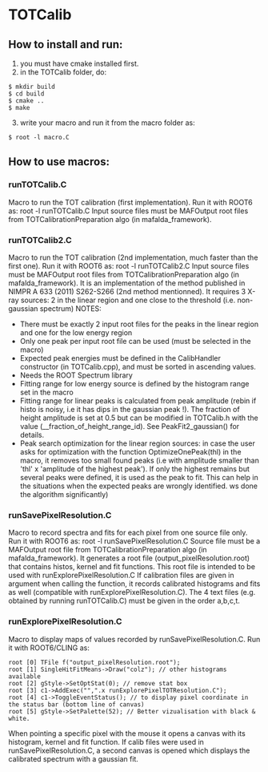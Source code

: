 # TOTCalib

## How to install and run:

1) you must have cmake installed first.
2) in the TOTCalib folder, do:

```
$ mkdir build
$ cd build
$ cmake ..
$ make
```

3) write your macro and run it from the macro folder as:
```
$ root -l macro.C
```

## How to use macros:

### runTOTCalib.C 

Macro to run the TOT calibration (first implementation).
Run it with ROOT6 as: root -l runTOTCalib.C
Input source files must be MAFOutput root files from TOTCalibrationPreparation algo (in mafalda_framework).

### runTOTCalib2.C 

Macro to run the TOT calibration (2nd implementation, much faster than the first one).
Run it with ROOT6 as: root -l runTOTCalib2.C
Input source files must be MAFOutput root files from TOTCalibrationPreparation algo (in mafalda_framework).
It is an implementation of the method published in NIMPR A 633 (2011) S262-S266 (2nd method mentionned).
It requires 3 X-ray sources: 2 in the linear region and one close to the threshold (i.e. non-gaussian spectrum)
NOTES:
- There must be exactly 2 input root files for the peaks in the linear region and one for the low energy region
- Only one peak per input root file can be used (must be selected in the macro)
- Expected peak energies must be defined in the CalibHandler constructor (in TOTCalib.cpp), and must be sorted in ascending values.
- Needs the ROOT Spectrum library 
- Fitting range for low energy source is defined by the histogram range set in the macro
- Fitting range for linear peaks is calculated from peak amplitude (rebin if histo is noisy, i.e it has dips in the gaussian peak !). The fraction of height amplitude is set at 0.5 but can be modified in TOTCalib.h with the value (__fraction_of_height_range_id). See PeakFit2_gaussian() for details.
- Peak search optimization for the linear region sources: in case the user asks for optimization with the function OptimizeOnePeak(thl) in the macro, it removes too small found peaks (i.e with amplitude smaller than 'thl' x 'amplitude of the highest peak'). If only the highest remains but several peaks were defined, it is used as the peak to fit. This can help in the situations when the expected peaks are wrongly identified.
ws done the algorithm significantly) 

### runSavePixelResolution.C 

Macro to record spectra and fits for each pixel from one source file only.
Run it with ROOT6 as: root -l runSavePixelResolution.C
Source file must be a MAFOutput root file from TOTCalibrationPreparation algo (in mafalda_framework).
It generates a root file (output_pixelResolution.root) that contains histos, kernel and fit functions.
This root file is intended to be used with runExplorePixelResolution.C
If calibration files are given in argument when calling the function, it records calibrated histograms and fits as well (compatible with runExplorePixelResolution.C). The 4 text files (e.g. obtained by running runTOTCalib.C) must be given in the order a,b,c,t. 

### runExplorePixelResolution.C

Macro to display maps of values recorded by runSavePixelResolution.C.
Run it with ROOT6/CLING as:
```
root [0] TFile f("output_pixelResolution.root");
root [1] SingleHitFitMeans->Draw("colz"); // other histograms available
root [2] gStyle->SetOptStat(0); // remove stat box
root [3] c1->AddExec("",".x runExplorePixelTOTResolution.C");  
root [4] c1->ToggleEventStatus(); // to display pixel coordinate in the status bar (bottom line of canvas)
root [5] gStyle->SetPalette(52); // Better vizualisation with black & white.
```
When pointing a specific pixel with the mouse it opens a canvas with its histogram, kernel and fit function.
If calib files were used in runSavePixelResolution.C, a second canvas is opened which displays the calibrated spectrum with a gaussian fit.

